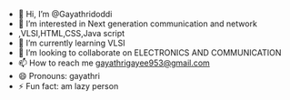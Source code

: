 - 👋 Hi, I’m @Gayathridoddi
- 👀 I’m interested in Next generation communication and network
- ,VLSI,HTML,CSS,Java script 
- 🌱 I’m currently learning VLSI 
- 💞️ I’m looking to collaborate on ELECTRONICS AND COMMUNICATION 
- 📫 How to reach me gayathrigayee953@gmail.com
- 😄 Pronouns: gayathri
- ⚡ Fun fact: am lazy person

<!---
Gayathridoddi/Gayathridoddi is a ✨ special ✨ repository because its `README.md` (this file) appears on your GitHub profile.
You can click the Preview link to take a look at your changes.
--->
